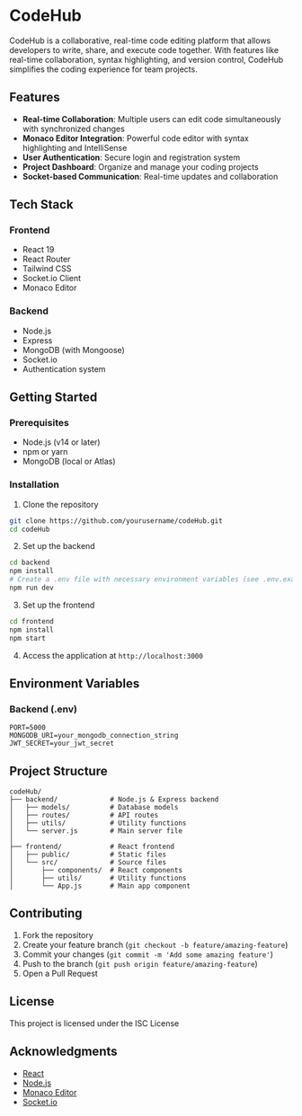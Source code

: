 # CodeHub

CodeHub is a collaborative, real-time code editing platform that allows developers to write, share, and execute code together. With features like real-time collaboration, syntax highlighting, and version control, CodeHub simplifies the coding experience for team projects.

## Features

- **Real-time Collaboration**: Multiple users can edit code simultaneously with synchronized changes
- **Monaco Editor Integration**: Powerful code editor with syntax highlighting and IntelliSense
- **User Authentication**: Secure login and registration system
- **Project Dashboard**: Organize and manage your coding projects
- **Socket-based Communication**: Real-time updates and collaboration

## Tech Stack

### Frontend
- React 19
- React Router
- Tailwind CSS
- Socket.io Client
- Monaco Editor

### Backend
- Node.js
- Express
- MongoDB (with Mongoose)
- Socket.io
- Authentication system

## Getting Started

### Prerequisites
- Node.js (v14 or later)
- npm or yarn
- MongoDB (local or Atlas)

### Installation

1. Clone the repository
```bash
git clone https://github.com/yourusername/codeHub.git
cd codeHub
```

2. Set up the backend
```bash
cd backend
npm install
# Create a .env file with necessary environment variables (see .env.example if available)
npm run dev
```

3. Set up the frontend
```bash
cd frontend
npm install
npm start
```

4. Access the application at `http://localhost:3000`

## Environment Variables

### Backend (.env)
```
PORT=5000
MONGODB_URI=your_mongodb_connection_string
JWT_SECRET=your_jwt_secret
```

## Project Structure

```
codeHub/
├── backend/             # Node.js & Express backend
│   ├── models/          # Database models
│   ├── routes/          # API routes
│   ├── utils/           # Utility functions
│   └── server.js        # Main server file
│
├── frontend/            # React frontend
│   ├── public/          # Static files
│   └── src/             # Source files
│       ├── components/  # React components
│       ├── utils/       # Utility functions
│       └── App.js       # Main app component
```

## Contributing

1. Fork the repository
2. Create your feature branch (`git checkout -b feature/amazing-feature`)
3. Commit your changes (`git commit -m 'Add some amazing feature'`)
4. Push to the branch (`git push origin feature/amazing-feature`)
5. Open a Pull Request

## License

This project is licensed under the ISC License

## Acknowledgments

- [React](https://reactjs.org/)
- [Node.js](https://nodejs.org/)
- [Monaco Editor](https://microsoft.github.io/monaco-editor/)
- [Socket.io](https://socket.io/) 